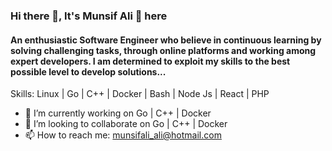 ### Hi there 👋, It's Munsif Ali 👨‍ here
#### An enthusiastic Software Engineer who believe in continuous learning by solving challenging tasks, through online platforms and working among expert developers. I am determined to exploit my skills to the best possible level to develop solutions...

Skills: Linux | Go | C++ | Docker | Bash | Node Js | React | PHP

- 🔭 I’m currently working on Go | C++ | Docker 
- 👯 I’m looking to collaborate on Go | C++ | Docker 
- 📫 How to reach me: munsifali_ali@hotmail.com

